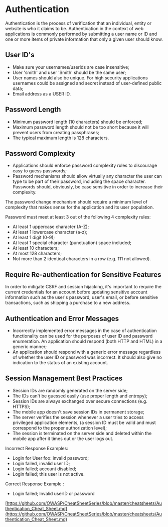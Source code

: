 # Authentication

Authentication is the process of verification that an individual, entity or website is who it claims to be. Authentication in the context of web applications is commonly performed by submitting a user name or ID and one or more items of private information that only a given user should know. 

## User ID's
		
 * Make sure your usernames/userids are case insensitive;	
 * User 'smith' and user 'Smith' should be the same user;	
 * User names should also be unique. For high security applications usernames could be assigned and secret instead of user-defined public data;	
 * Email address as a USER ID.	

## Password Length
		
 * Minimum password length (10 characters) should be enforced;
 * Maximum password length should not be too short because it will prevent users from creating passphrases; 
 * The typical maximum length is 128 characters.


## Password Complexity		

 * Applications should enforce password complexity rules to discourage easy to guess passwords;	
 * Password mechanisms should allow virtually any character the user can type to be part of their password, including the space character. Passwords should, obviously, be case sensitive in order to increase their complexity.	

The password change mechanism should require a minimum level of complexity that makes sense for the application and its user population.	

Password must meet at least 3 out of the following 4 complexity rules:	
 * At least 1 uppercase character (A-Z); 
 * At least 1 lowercase character (a-z); 
 * At least 1 digit (0-9);
 * At least 1 special character (punctuation) space included; 
 * At least 10 characters; 
 * At most 128 characters; 
 * Not more than 2 identical characters in a row (e.g. 111 not allowed). 

## Require Re-authentication for Sensitive Features
	
In order to mitigate CSRF and session hijacking, it's important to require the current credentials for an account before updating sensitive account information such as the user's password, user's email, or before sensitive transactions, such as shipping a purchase to a new address. 

## Authentication and Error Messages
	
 * Incorrectly implemented error messages in the case of authentication functionality can be used for the purposes of user ID and password enumeration. An application should respond (both HTTP and HTML) in a generic manner; 
 * An application should respond with a generic error message regardless of whether the user ID or password was incorrect. It should also give no indication to the status of an existing account.

## Session Management Best Practices

 * Session IDs are randomly generated on the server side;
 * The IDs can't be guessed easily (use proper length and entropy);
 * Session IDs are always exchanged over secure connections (e.g. HTTPS);
 * The mobile app doesn't save session IDs in permanent storage;
 * The server verifies the session whenever a user tries to access privileged application elements, (a session ID must be valid and must correspond to the proper authorization level);
 * The session is terminated on the server side and deleted within the mobile app after it times out or the user logs out.

Incorrect Response Examples: 

 * Login for User foo: invalid password; 
 * Login failed, invalid user ID; 
 * Login failed; account disabled; 
 * Login failed; this user is not active. 

Correct Response Example : 

  * Login failed; Invalid userID or password


[https://github.com/OWASP/CheatSheetSeries/blob/master/cheatsheets/Authentication_Cheat_Sheet.md](https://github.com/OWASP/CheatSheetSeries/blob/master/cheatsheets/Authentication_Cheat_Sheet.md)